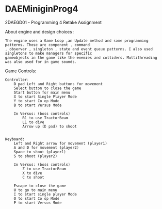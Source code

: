 # DAEMiniginProg4
2DAEGD01 - Programming 4 Retake Assignment

About engine and design choices :

	The engine uses a Game Loop ,an Update method and some programming patterns. Those are component , command 
	, observer , singleton , state and event queue patterns. I also used singletons to make managers for specific 
	gameobjects in the game like the enemies and colliders. Multithreading was also used for in game sounds.


Game Controls:

	Controller:
		D pad Left and Right buttons for movement
		Select button to close the game
		Start button for main menu
		X to start Single Player Mode
		Y to start Co op Mode
		B to start Versus Mode

		In Versus: (boss controls)
			R1 to use TractorBeam	
			L1 to dive 
			Arrow up (D pad) to shoot


	Keyboard:
		Left and Right arrow for movement (player1)
		A and D for movement (player2)
		Space to shoot (player1)
		S to shoot (player2)
		
		In Versus: (boss controls)
			Z to use TractorBeam
			X to dive
			C to shoot

		Escape to close the game
		U to go to main menu
		I to start single player Mode
		O to start Co op Mode
		P to start Versus Mode


